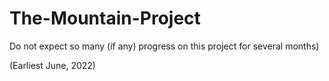 # The-Mountain-Project

Do not expect so many (if any) progress on this project for several months)

(Earliest June, 2022)
